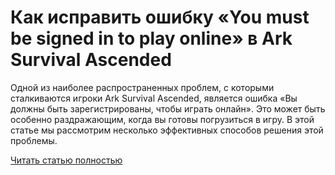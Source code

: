 # Как исправить ошибку «You must be signed in to play online» в Ark Survival Ascended



Одной из наиболее распространенных проблем, с которыми сталкиваются игроки Ark Survival Ascended, является ошибка «Вы должны быть зарегистрированы, чтобы играть онлайн». Это может быть особенно раздражающим, когда вы готовы погрузиться в игру. В этой статье мы рассмотрим несколько эффективных способов решения этой проблемы.

[Читать статью полностью](https://xyberbara.com/gaming/you-must-be-signed-in-to-play-online-ark/)
